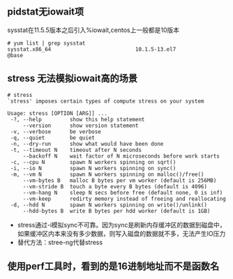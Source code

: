 ## pidstat无iowait项
sysstat在11.5.5版本之后引入%iowait,centos上一般都是10版本
```
# yum list | grep sysstat
sysstat.x86_64                           10.1.5-13.el7                   @base  
```
## stress 无法模拟iowait高的场景
```
# stress
`stress' imposes certain types of compute stress on your system

Usage: stress [OPTION [ARG]] ...
 -?, --help         show this help statement
     --version      show version statement
 -v, --verbose      be verbose
 -q, --quiet        be quiet
 -n, --dry-run      show what would have been done
 -t, --timeout N    timeout after N seconds
     --backoff N    wait factor of N microseconds before work starts
 -c, --cpu N        spawn N workers spinning on sqrt()
 -i, --io N         spawn N workers spinning on sync()
 -m, --vm N         spawn N workers spinning on malloc()/free()
     --vm-bytes B   malloc B bytes per vm worker (default is 256MB)
     --vm-stride B  touch a byte every B bytes (default is 4096)
     --vm-hang N    sleep N secs before free (default none, 0 is inf)
     --vm-keep      redirty memory instead of freeing and reallocating
 -d, --hdd N        spawn N workers spinning on write()/unlink()
     --hdd-bytes B  write B bytes per hdd worker (default is 1GB)
```

- stress通过-i模拟sync不可靠。因为sync是刷新内存缓冲区的数据到磁盘中，如果缓冲区内本来没有多少数据，则写入磁盘的数据就不多，无法产生IO压力
- 替代方法：stree-ng代替stress

## 使用perf工具时，看到的是16进制地址而不是函数名
